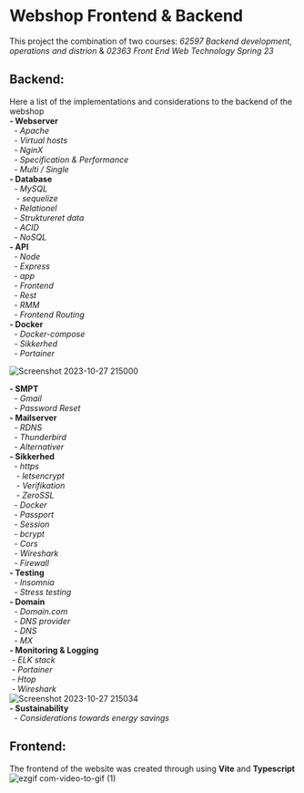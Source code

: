 # Webshop Frontend & Backend

This project the combination of two courses: *62597 Backend development, operations and distrion* & *02363 Front End Web Technology Spring 23*

## Backend:
Here a list of the implementations and considerations to the backend of the webshop </br >
**- Webserver** </br >
&nbsp;  *- Apache* </br >
&nbsp;  *- Virtual hosts* </br >
&nbsp;  *- NginX* </br >
&nbsp;  *- Specification & Performance* </br >
&nbsp;  *- Multi / Single* </br >
**- Database** </br >
&nbsp;  *- MySQL* </br >
&nbsp;&nbsp;    *- sequelize* </br >
&nbsp;  *- Relationel* </br >
&nbsp;  *- Struktureret data* </br >
&nbsp;  *- ACID* </br >
&nbsp;  *- NoSQL* </br >
**- API** </br >
&nbsp;  *- Node* </br >
&nbsp;  *- Express* </br >
&nbsp;  *- app* </br >
&nbsp;  *- Frontend* </br >
&nbsp;  *- Rest* </br >
&nbsp;  *- RMM* </br >
&nbsp;  *- Frontend Routing* </br >
**- Docker** </br >
&nbsp;  *- Docker-compose* </br >
&nbsp;  *- Sikkerhed* </br >
&nbsp;  *- Portainer* </br >
  
![Screenshot 2023-10-27 215000](https://github.com/ChviChvi/Webshop/assets/91070897/eab4079b-7e12-48bb-95c9-e493c0176a50)

**- SMPT** </br >
&nbsp;  *- Gmail* </br >
&nbsp;  *- Password Reset* </br >
**- Mailserver** </br >
&nbsp;  *- RDNS* </br >
&nbsp;  *- Thunderbird* </br >
&nbsp;  *- Alternativer* </br >
**- Sikkerhed** </br >
&nbsp;  *- https* </br >
&nbsp;&nbsp;    *- letsencrypt* </br >
&nbsp;&nbsp;    *- Verifikation* </br >
&nbsp;&nbsp;    *- ZeroSSL* </br >
&nbsp;  *- Docker* </br >
&nbsp;  *- Passport* </br >
&nbsp;  *- Session* </br >
&nbsp;  *- bcrypt* </br >
&nbsp;  *- Cors* </br >
&nbsp;  *- Wireshark* </br >
&nbsp;  *- Firewall* </br >
**- Testing** </br >
&nbsp;  *- Insomnia* </br >
&nbsp;  *- Stress testing* </br >
**- Domain** </br >
&nbsp;  *- Domain.com* </br >
&nbsp;  *- DNS provider* </br >
&nbsp;  *- DNS* </br >
&nbsp;  *- MX* </br >
**- Monitoring & Logging** </br >
&nbsp;*- ELK stack* </br >
&nbsp;*- Portainer* </br >
&nbsp;*- Htop* </br >
&nbsp;*- Wireshark* </br >
![Screenshot 2023-10-27 215034](https://github.com/ChviChvi/Webshop/assets/91070897/abc2b72f-aac3-4174-bc57-76f74fce669c) </br >
**- Sustainability** </br >
&nbsp;  *- Considerations towards energy savings* </br >

## Frontend:
The frontend of the website was created through using **Vite** and **Typescript**
![ezgif com-video-to-gif (1)](https://github.com/ChviChvi/Webshop/assets/91070897/a0bc07b6-28ff-4496-afc1-4664590f3a06)
